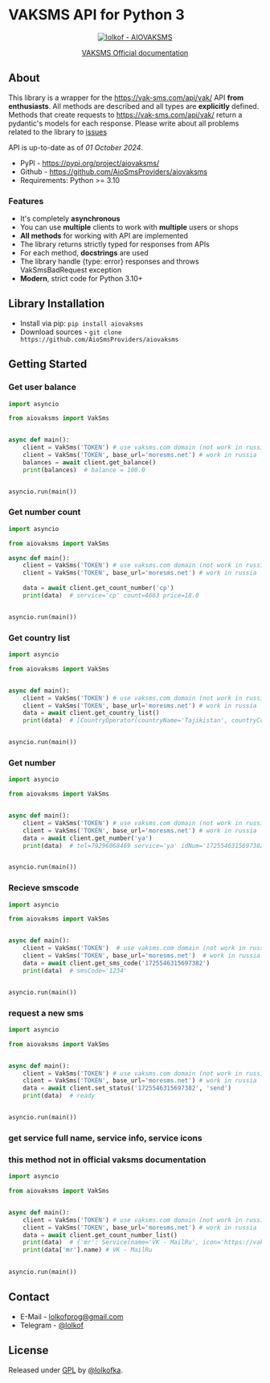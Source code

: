 # VAKSMS API for Python 3

<div align="center">

[![lolkof - AIOVAKSMS](https://img.shields.io/static/v1?label=lolkof&message=AIOVAKSMS&color=blue&logo=github)](https://github.com/lolkofka/aiovaksms "Go to GitHub repo")

[VAKSMS Official documentation](https://vak-sms.com/api/vak/)

</div>

## About

This library is a wrapper for the https://vak-sms.com/api/vak/ API **from enthusiasts**. All methods are described and all types are
**explicitly** defined. Methods that create requests to
https://vak-sms.com/api/vak/
return a pydantic's models for each response. Please write about all problems related to the library
to [issues](https://github.com/AioSmsProviders/aiovaksms)

API is up-to-date as of *01 October 2024*.

* PyPl - https://pypi.org/project/aiovaksms/
* Github - https://github.com/AioSmsProviders/aiovaksms
* Requirements: Python >= 3.10

### Features

* It's completely **asynchronous**
* You can use **multiple** clients to work with **multiple** users or shops
* **All methods** for working with API are implemented
* The library returns strictly typed for responses from APIs
* For each method, **docstrings** are used
* The library handle {type: error} responses and throws VakSmsBadRequest exception
* **Modern**, strict code for Python 3.10+

## Library Installation

* Install via pip: `pip install aiovaksms`
* Download sources - `git clone https://github.com/AioSmsProviders/aiovaksms`

## Getting Started

### Get user balance

```python
import asyncio

from aiovaksms import VakSms


async def main():
    client = VakSms('TOKEN') # use vaksms.com domain (not work in russia)
    client = VakSms('TOKEN', base_url='moresms.net') # work in russia
    balances = await client.get_balance()
    print(balances)  # balance = 100.0


asyncio.run(main())
```

### Get number count

```python
import asyncio

from aiovaksms import VakSms

async def main():
    client = VakSms('TOKEN') # use vaksms.com domain (not work in russia)
    client = VakSms('TOKEN', base_url='moresms.net') # work in russia
    
    data = await client.get_count_number('cp')
    print(data)  # service='cp' count=4663 price=18.0


asyncio.run(main())
```

### Get country list

```python
import asyncio

from aiovaksms import VakSms


async def main():
    client = VakSms('TOKEN') # use vaksms.com domain (not work in russia)
    client = VakSms('TOKEN', base_url='moresms.net') # work in russia
    data = await client.get_country_list()
    print(data)  # [CountryOperator(countryName='Tajikistan', countryCode='tj', operatorList=['babilon mobile', 'beeline', 'megafon', 'tcell']), CountryOperator(countryName='Zimbabwe', countryCode='zw', operatorList=['econet', 'netone', 'telecel'])... ]


asyncio.run(main())
```

### Get number

```python
import asyncio

from aiovaksms import VakSms


async def main():
    client = VakSms('TOKEN') # use vaksms.com domain (not work in russia)
    client = VakSms('TOKEN', base_url='moresms.net') # work in russia
    data = await client.get_number('ya')
    print(data)  # tel=79296068469 service='ya' idNum='1725546315697382'


asyncio.run(main())
```

### Recieve smscode

```python
import asyncio

from aiovaksms import VakSms


async def main():
    client = VakSms('TOKEN')  # use vaksms.com domain (not work in russia)
    client = VakSms('TOKEN', base_url='moresms.net')  # work in russia
    data = await client.get_sms_code('1725546315697382')
    print(data)  # smsCode='1234'


asyncio.run(main())
```

### request a new sms

```python
import asyncio

from aiovaksms import VakSms


async def main():
    client = VakSms('TOKEN') # use vaksms.com domain (not work in russia)
    client = VakSms('TOKEN', base_url='moresms.net') # work in russia
    data = await client.set_status('1725546315697382', 'send')
    print(data)  # ready


asyncio.run(main())
```

### get service full name, service info, service icons
### this method not in official vaksms documentation

```python
import asyncio

from aiovaksms import VakSms


async def main():
    client = VakSms('TOKEN') # use vaksms.com domain (not work in russia)
    client = VakSms('TOKEN', base_url='moresms.net') # work in russia
    data = await client.get_count_number_list()
    print(data)  # {'mr': Service(name='VK - MailRu', icon='https://vak-sms.com/static/service/mr.png', info='Тут можно принять смс от сервисов VKGroup.Не забывайте проверять номера на занятость через восстановление. Подробнее в базе знаний - https://bit.ly/3M6tXup', cost=22.0, rent=False, quantity=41153, private=False), ... }
    print(data['mr'].name) # VK - MailRu
    

asyncio.run(main())
```

## Contact

* E-Mail - lolkofprog@gmail.com
* Telegram - [@lolkof](https://t.me/lolkof)

## License

Released under [GPL](/LICENSE) by [@lolkofka](https://github.com/AioSmsProviders).